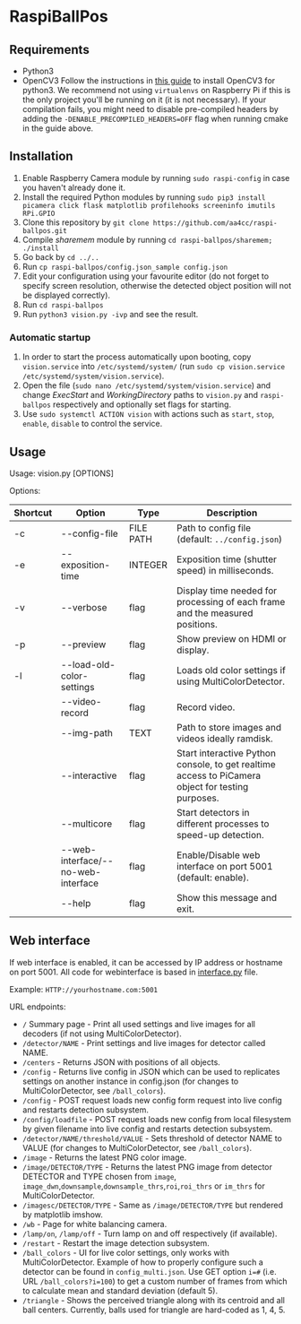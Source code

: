 # RaspiBallPos

## Requirements
- Python3
- OpenCV3
Follow the instructions in [this guide](http://www.pyimagesearch.com/2016/04/18/install-guide-raspberry-pi-3-raspbian-jessie-opencv-3/) to install OpenCV3 for python3.
We recommend not using `virtualenvs` on Raspberry Pi if this is the only project you'll be running on it (it is not necessary).
If your compilation fails, you might need to disable pre-compiled headers by adding the `-DENABLE_PRECOMPILED_HEADERS=OFF` flag when running cmake in the guide above.

## Installation
1) Enable Raspberry Camera module by running ```sudo raspi-config``` in case you haven't already done it.
1) Install the required Python modules by running ```sudo pip3 install picamera click flask matplotlib profilehooks screeninfo imutils RPi.GPIO```
1) Clone this repository by ```git clone https://github.com/aa4cc/raspi-ballpos.git```
1) Compile _sharemem_ module by running ```cd raspi-ballpos/sharemem; ./install```
1) Go back by ```cd ../..```
1) Run ```cp raspi-ballpos/config.json_sample config.json```
1) Edit your configuration using your favourite editor (do not forget to specify screen resolution, otherwise the detected object position will not be displayed correctly).
1) Run ```cd raspi-ballpos```
1) Run ```python3 vision.py -ivp``` and see the result.

### Automatic startup
1) In order to start the process automatically upon booting, copy ```vision.service``` into ```/etc/systemd/system/``` (run ```sudo cp vision.service /etc/systemd/system/vision.service```).
1) Open the file (```sudo nano /etc/systemd/system/vision.service```) and change *ExecStart* and *WorkingDirectory* paths to ```vision.py``` and ```raspi-ballpos``` respectively and optionally set flags for starting.
1) Use ```sudo systemctl ACTION vision``` with actions such as ```start```, ```stop```, ```enable```, ```disable``` to control the service.

## Usage
Usage: vision.py [OPTIONS]

Options:

|Shortcut| Option | Type | Description|
|--|--|--|--|
| -c | \-\-config-file | FILE PATH | Path to config file (default: `../config.json`)|
| -e | \-\-exposition-time | INTEGER | Exposition time (shutter speed) in milliseconds.|
| -v | \-\-verbose| flag | Display time needed for processing of each frame and the measured positions.|
| -p | \-\-preview |flag | Show preview on HDMI or display.|
| -l | \-\-load-old-color-settings | flag | Loads old color settings if using MultiColorDetector.|
| | \-\-video-record | flag | Record video.|
| | \-\-img-path | TEXT| Path to store images and videos ideally ramdisk.|
| | \-\-interactive| flag | Start interactive Python console, to get realtime access to PiCamera object for testing purposes.|
| |\-\-multicore| flag | Start detectors in different processes to speed-up detection.|
| |\-\-web-interface/--no-web-interface | flag | Enable/Disable web interface on port 5001 (default: enable).|
| |\-\-help |flag | Show this message and exit.|

## Web interface

If web interface is enabled, it can be accessed by IP address or hostname on port 5001. All code for webinterface is based in [interface.py](https://github.com/aa4cc/raspi-ballpos/blob/master/interface.py) file.

Example: ```HTTP://yourhostname.com:5001```

URL endpoints:

- ```/``` Summary page - Print all used settings and live images for all decoders (if not using MultiColorDetector).
- ```/detector/NAME``` - Print settings and live images for detector called NAME.
- ```/centers``` - Returns JSON with positions of all objects.
- ```/config``` - Returns live config in JSON which can be used to replicates settings on another instance in config.json (for changes to MultiColorDetector, see `/ball_colors`).
- ```/config``` - POST request loads new config form request into live config and restarts detection subsystem.
- ```/config/loadfile``` - POST request loads new config from local filesystem by given filename into live config and restarts detection subsystem.
- ```/detector/NAME/threshold/VALUE``` - Sets threshold of detector NAME to VALUE (for changes to MultiColorDetector, see `/ball_colors`).
- ```/image``` - Returns the latest PNG color image.
- ```/image/DETECTOR/TYPE``` - Returns the latest PNG image from detector DETECTOR and TYPE chosen from ```image```, ```image_dwn```,```downsample```,```downsample_thrs```,```roi```,```roi_thrs``` or ```im_thrs``` for MultiColorDetector.
- ```/imagesc/DETECTOR/TYPE``` - Same as ```/image/DETECTOR/TYPE``` but rendered by matplotlib imshow.
- ```/wb``` - Page for white balancing camera.
- ```/lamp/on```, ```/lamp/off``` - Turn lamp on and off respectively (if available).
- ```/restart``` - Restart the image detection subsystem.
- ```/ball_colors``` - UI for live color settings, only works with MultiColorDetector. Example of how to properly configure such a detector can be found in `config_multi.json`. Use GET option `i=#` (i.e. URL `/ball_colors?i=100`) to get a custom number of frames from which to calculate mean and standard deviation (default 5).
- ```/triangle``` - Shows the perceived triangle along with its centroid and all ball centers. Currently, balls used for triangle are hard-coded as 1, 4, 5.
